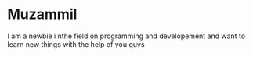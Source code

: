 # Muzammil
I am a newbie i nthe field on programming and developement and want to learn new things with the help of you guys
